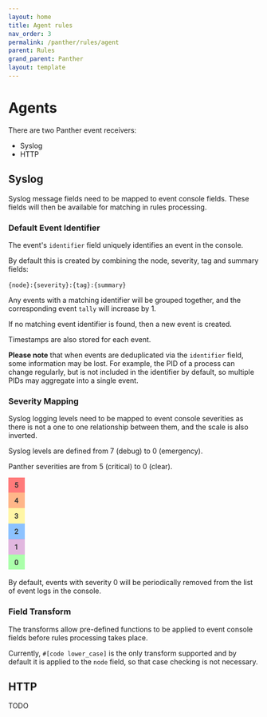 ```yaml
---
layout: home
title: Agent rules
nav_order: 3
permalink: /panther/rules/agent
parent: Rules
grand_parent: Panther
layout: template
---
```


# Agents
There are two Panther event receivers:
 - Syslog
 - HTTP



## Syslog 

Syslog message fields need to be mapped to event console fields. These fields
will then be available for matching in rules processing.

### Default Event Identifier

The event's `identifier` field uniquely identifies an event in the console.

By default this is created by combining the node, severity, tag and summary fields: 

  `{node}:{severity}:{tag}:{summary}`

Any events with a matching identifier will be grouped together, and
the corresponding event `tally` will increase by 1.

If no matching event identifier is found, then a new event is created.

Timestamps are also stored for each event.

**Please note** that when events are deduplicated via the `identifier` field, some information may be lost. 
For example, the PID of a process can change regularly, but is not included in the identifier by default, so multiple PIDs may aggregate into a single event.

### Severity Mapping

Syslog logging levels need to be mapped to event console severities as
there is not a one to one relationship between them, and the scale is
also inverted.

Syslog levels are defined from 7 (debug) to 0 (emergency).


Panther severities are from 5 (critical) to 0 (clear).

![Panther severity colours](./media/severities.png)

By default, events with severity 0 will be periodically removed from the list of
event logs in the console.

### Field Transform

The transforms allow pre-defined functions to be applied to event
console fields before rules processing takes place.

Currently, `#[code lower_case]` is the only transform supported and by
default it is applied to the `node` field, so that case checking is not
necessary.


## HTTP
TODO